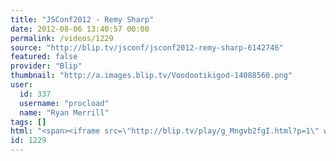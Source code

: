 ```yaml
---
title: "JSConf2012 - Remy Sharp"
date: 2012-08-06 13:40:57 00:00
permalink: /videos/1229
source: "http://blip.tv/jsconf/jsconf2012-remy-sharp-6142746"
featured: false
provider: "Blip"
thumbnail: "http://a.images.blip.tv/Voodootikigod-14088560.png"
user:
  id: 337
  username: "procload"
  name: "Ryan Merrill"
tags: []
html: "<span><iframe src=\"http://blip.tv/play/g_Mngvb2fgI.html?p=1\" width=\"500\" height=\"360\" frameborder=\"0\" allowfullscreen></iframe><embed type=\"application/x-shockwave-flash\" src=\"http://a.blip.tv/api.swf#g_Mngvb2fgI\" style=\"display:none\" wmode=\"transparent\"></embed></span>"
id: 1229
---
```


